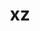 ---
title: "xz"
layout: cache
categories: [package, develop-2023-12-10]
meta: {"versions": ["5.4.1"], "compilers": ["apple-clang@=15.0.0", "cce@=15.0.1", "gcc@=10.3.0", "gcc@=11.1.0", "gcc@=11.3.0", "gcc@=11.4.0", "gcc@=12.3.0", "gcc@=7.3.1", "gcc@=7.5.0", "gcc@=9.4.0", "oneapi@=2023.2.0"], "oss": ["amzn2", "rhel8", "sle_hpc15", "ubuntu18.04", "ubuntu20.04", "ubuntu22.04", "ventura"], "platforms": ["darwin", "linux"], "targets": ["aarch64", "neoverse_n1", "neoverse_v1", "ppc64le", "x86_64_v3", "x86_64_v4", "zen4"], "stacks": ["aws-isc", "aws-isc-aarch64", "build_systems", "data-vis-sdk", "developer-tools", "e4s", "e4s-cray-rhel", "e4s-cray-sles", "e4s-neoverse_v1", "e4s-oneapi", "e4s-power", "e4s-rocm-external", "ml-darwin-aarch64-mps", "ml-linux-x86_64-cpu", "ml-linux-x86_64-cuda", "ml-linux-x86_64-rocm", "radiuss", "radiuss-aws", "radiuss-aws-aarch64", "root", "tutorial"], "num_specs": 18, "num_specs_by_stack": {"root": 18, "ml-darwin-aarch64-mps": 1, "radiuss-aws-aarch64": 2, "aws-isc-aarch64": 2, "aws-isc": 1, "radiuss-aws": 1, "radiuss": 1, "build_systems": 1, "developer-tools": 1, "e4s-cray-rhel": 1, "e4s-cray-sles": 1, "e4s-neoverse_v1": 1, "e4s-power": 1, "data-vis-sdk": 1, "e4s": 1, "e4s-rocm-external": 1, "e4s-oneapi": 1, "ml-linux-x86_64-rocm": 1, "ml-linux-x86_64-cpu": 1, "ml-linux-x86_64-cuda": 1, "tutorial": 2}}
spec_details: [{"hash": "rgise4fgicrxejsghk6jlnafdtcfcyks", "compiler": "apple-clang@=15.0.0", "versions": ["5.4.1"], "os": "ventura", "platform": "darwin", "target": "aarch64", "variants": ["build_system=autotools", "libs=shared,static", "~pic"], "stacks": ["root", "ml-darwin-aarch64-mps"], "size": "-", "tarball": "https://binaries.spack.io/releases/develop-2023-12-10/build_cache/darwin-ventura-aarch64/apple-clang-15.0.0/xz-5.4.1/darwin-ventura-aarch64-apple-clang-15.0.0-xz-5.4.1-rgise4fgicrxejsghk6jlnafdtcfcyks.spack"}, {"hash": "igxmtvolctliia76iic53zoaxr2hw4ao", "compiler": "gcc@=7.3.1", "versions": ["5.4.1"], "os": "amzn2", "platform": "linux", "target": "aarch64", "variants": ["build_system=autotools", "libs=shared,static", "~pic"], "stacks": ["root", "radiuss-aws-aarch64"], "size": "-", "tarball": "https://binaries.spack.io/releases/develop-2023-12-10/build_cache/linux-amzn2-aarch64/gcc-7.3.1/xz-5.4.1/linux-amzn2-aarch64-gcc-7.3.1-xz-5.4.1-igxmtvolctliia76iic53zoaxr2hw4ao.spack"}, {"hash": "nwvmpz6coyxhaafja64dascqu3x4fjbb", "compiler": "gcc@=7.3.1", "versions": ["5.4.1"], "os": "amzn2", "platform": "linux", "target": "aarch64", "variants": ["build_system=autotools", "libs=shared,static", "+pic"], "stacks": ["root", "aws-isc-aarch64"], "size": "-", "tarball": "https://binaries.spack.io/releases/develop-2023-12-10/build_cache/linux-amzn2-aarch64/gcc-7.3.1/xz-5.4.1/linux-amzn2-aarch64-gcc-7.3.1-xz-5.4.1-nwvmpz6coyxhaafja64dascqu3x4fjbb.spack"}, {"hash": "hlea64wwcga4iapowcvptwmctbm7o7kq", "compiler": "gcc@=7.3.1", "versions": ["5.4.1"], "os": "amzn2", "platform": "linux", "target": "neoverse_n1", "variants": ["build_system=autotools", "libs=shared,static", "+pic"], "stacks": ["root", "aws-isc-aarch64"], "size": "-", "tarball": "https://binaries.spack.io/releases/develop-2023-12-10/build_cache/linux-amzn2-neoverse_n1/gcc-7.3.1/xz-5.4.1/linux-amzn2-neoverse_n1-gcc-7.3.1-xz-5.4.1-hlea64wwcga4iapowcvptwmctbm7o7kq.spack"}, {"hash": "2rtyeskhghzjaa2jpjyk3hol27ejgepj", "compiler": "gcc@=7.3.1", "versions": ["5.4.1"], "os": "amzn2", "platform": "linux", "target": "neoverse_n1", "variants": ["build_system=autotools", "libs=shared,static", "~pic"], "stacks": ["root", "radiuss-aws-aarch64"], "size": "-", "tarball": "https://binaries.spack.io/releases/develop-2023-12-10/build_cache/linux-amzn2-neoverse_n1/gcc-7.3.1/xz-5.4.1/linux-amzn2-neoverse_n1-gcc-7.3.1-xz-5.4.1-2rtyeskhghzjaa2jpjyk3hol27ejgepj.spack"}, {"hash": "qjyahgvzeg25vqwxwmimqhmx5xwspm6z", "compiler": "gcc@=7.3.1", "versions": ["5.4.1"], "os": "amzn2", "platform": "linux", "target": "x86_64_v3", "variants": ["build_system=autotools", "libs=shared,static", "+pic"], "stacks": ["aws-isc", "root"], "size": "-", "tarball": "https://binaries.spack.io/releases/develop-2023-12-10/build_cache/linux-amzn2-x86_64_v3/gcc-7.3.1/xz-5.4.1/linux-amzn2-x86_64_v3-gcc-7.3.1-xz-5.4.1-qjyahgvzeg25vqwxwmimqhmx5xwspm6z.spack"}, {"hash": "7qjbvd3euywlxabkzswmabu7cnpkj6hb", "compiler": "gcc@=7.3.1", "versions": ["5.4.1"], "os": "amzn2", "platform": "linux", "target": "x86_64_v3", "variants": ["build_system=autotools", "libs=shared,static", "~pic"], "stacks": ["root", "radiuss-aws"], "size": "-", "tarball": "https://binaries.spack.io/releases/develop-2023-12-10/build_cache/linux-amzn2-x86_64_v3/gcc-7.3.1/xz-5.4.1/linux-amzn2-x86_64_v3-gcc-7.3.1-xz-5.4.1-7qjbvd3euywlxabkzswmabu7cnpkj6hb.spack"}, {"hash": "l2kjbvxquwhcgmx4ulzfttr4jscgubcy", "compiler": "gcc@=7.5.0", "versions": ["5.4.1"], "os": "ubuntu18.04", "platform": "linux", "target": "x86_64_v3", "variants": ["build_system=autotools", "libs=shared,static", "~pic"], "stacks": ["radiuss", "root", "build_systems", "developer-tools"], "size": "-", "tarball": "https://binaries.spack.io/releases/develop-2023-12-10/build_cache/linux-ubuntu18.04-x86_64_v3/gcc-7.5.0/xz-5.4.1/linux-ubuntu18.04-x86_64_v3-gcc-7.5.0-xz-5.4.1-l2kjbvxquwhcgmx4ulzfttr4jscgubcy.spack"}, {"hash": "g6pmawp4fm6c33oyxvuvicr3qbxno7rg", "compiler": "cce@=15.0.1", "versions": ["5.4.1"], "os": "rhel8", "platform": "linux", "target": "zen4", "variants": ["build_system=autotools", "libs=shared,static", "+pic"], "stacks": ["e4s-cray-rhel", "root"], "size": "-", "tarball": "https://binaries.spack.io/releases/develop-2023-12-10/build_cache/linux-rhel8-zen4/cce-15.0.1/xz-5.4.1/linux-rhel8-zen4-cce-15.0.1-xz-5.4.1-g6pmawp4fm6c33oyxvuvicr3qbxno7rg.spack"}, {"hash": "mdi3csd5y5ju6jgv7a7qk66krk6i6zi5", "compiler": "gcc@=10.3.0", "versions": ["5.4.1"], "os": "sle_hpc15", "platform": "linux", "target": "x86_64_v4", "variants": ["build_system=autotools", "libs=shared,static", "+pic"], "stacks": ["root", "e4s-cray-sles"], "size": "-", "tarball": "https://binaries.spack.io/releases/develop-2023-12-10/build_cache/linux-sle_hpc15-x86_64_v4/gcc-10.3.0/xz-5.4.1/linux-sle_hpc15-x86_64_v4-gcc-10.3.0-xz-5.4.1-mdi3csd5y5ju6jgv7a7qk66krk6i6zi5.spack"}, {"hash": "2mmwxrln63ze6gep27u5ydckikibl6yw", "compiler": "gcc@=11.4.0", "versions": ["5.4.1"], "os": "ubuntu20.04", "platform": "linux", "target": "neoverse_v1", "variants": ["build_system=autotools", "libs=shared,static", "+pic"], "stacks": ["root", "e4s-neoverse_v1"], "size": "-", "tarball": "https://binaries.spack.io/releases/develop-2023-12-10/build_cache/linux-ubuntu20.04-neoverse_v1/gcc-11.4.0/xz-5.4.1/linux-ubuntu20.04-neoverse_v1-gcc-11.4.0-xz-5.4.1-2mmwxrln63ze6gep27u5ydckikibl6yw.spack"}, {"hash": "qbdpxxn7zzah4uz6d75vigosv64zg7dh", "compiler": "gcc@=9.4.0", "versions": ["5.4.1"], "os": "ubuntu20.04", "platform": "linux", "target": "ppc64le", "variants": ["build_system=autotools", "libs=shared,static", "+pic"], "stacks": ["root", "e4s-power"], "size": "-", "tarball": "https://binaries.spack.io/releases/develop-2023-12-10/build_cache/linux-ubuntu20.04-ppc64le/gcc-9.4.0/xz-5.4.1/linux-ubuntu20.04-ppc64le-gcc-9.4.0-xz-5.4.1-qbdpxxn7zzah4uz6d75vigosv64zg7dh.spack"}, {"hash": "fooube5yuexr4pizdwf3qxnlfhxmd3nn", "compiler": "gcc@=11.1.0", "versions": ["5.4.1"], "os": "ubuntu20.04", "platform": "linux", "target": "x86_64_v3", "variants": ["build_system=autotools", "libs=shared,static", "~pic"], "stacks": ["data-vis-sdk", "root"], "size": "-", "tarball": "https://binaries.spack.io/releases/develop-2023-12-10/build_cache/linux-ubuntu20.04-x86_64_v3/gcc-11.1.0/xz-5.4.1/linux-ubuntu20.04-x86_64_v3-gcc-11.1.0-xz-5.4.1-fooube5yuexr4pizdwf3qxnlfhxmd3nn.spack"}, {"hash": "r6o4pruvkzl6eienj5q5cfmfc6bzu7vt", "compiler": "gcc@=11.4.0", "versions": ["5.4.1"], "os": "ubuntu20.04", "platform": "linux", "target": "x86_64_v3", "variants": ["build_system=autotools", "libs=shared,static", "+pic"], "stacks": ["e4s", "root", "e4s-rocm-external"], "size": "-", "tarball": "https://binaries.spack.io/releases/develop-2023-12-10/build_cache/linux-ubuntu20.04-x86_64_v3/gcc-11.4.0/xz-5.4.1/linux-ubuntu20.04-x86_64_v3-gcc-11.4.0-xz-5.4.1-r6o4pruvkzl6eienj5q5cfmfc6bzu7vt.spack"}, {"hash": "krchs4g6fmzzyvn4isfc5rsbngszafqe", "compiler": "oneapi@=2023.2.0", "versions": ["5.4.1"], "os": "ubuntu20.04", "platform": "linux", "target": "x86_64_v3", "variants": ["build_system=autotools", "libs=shared,static", "+pic"], "stacks": ["e4s-oneapi", "root"], "size": "-", "tarball": "https://binaries.spack.io/releases/develop-2023-12-10/build_cache/linux-ubuntu20.04-x86_64_v3/oneapi-2023.2.0/xz-5.4.1/linux-ubuntu20.04-x86_64_v3-oneapi-2023.2.0-xz-5.4.1-krchs4g6fmzzyvn4isfc5rsbngszafqe.spack"}, {"hash": "hnbwgqyr2n5a327vb3a63mkx3xkyap2x", "compiler": "gcc@=11.3.0", "versions": ["5.4.1"], "os": "ubuntu22.04", "platform": "linux", "target": "x86_64_v3", "variants": ["build_system=autotools", "libs=shared,static", "~pic"], "stacks": ["ml-linux-x86_64-rocm", "ml-linux-x86_64-cpu", "root", "ml-linux-x86_64-cuda"], "size": "-", "tarball": "https://binaries.spack.io/releases/develop-2023-12-10/build_cache/linux-ubuntu22.04-x86_64_v3/gcc-11.3.0/xz-5.4.1/linux-ubuntu22.04-x86_64_v3-gcc-11.3.0-xz-5.4.1-hnbwgqyr2n5a327vb3a63mkx3xkyap2x.spack"}, {"hash": "ubcqxu5i44k6cv5qaec2h52nlllcusdq", "compiler": "gcc@=11.4.0", "versions": ["5.4.1"], "os": "ubuntu22.04", "platform": "linux", "target": "x86_64_v3", "variants": ["build_system=autotools", "libs=shared,static", "~pic"], "stacks": ["root", "tutorial"], "size": "-", "tarball": "https://binaries.spack.io/releases/develop-2023-12-10/build_cache/linux-ubuntu22.04-x86_64_v3/gcc-11.4.0/xz-5.4.1/linux-ubuntu22.04-x86_64_v3-gcc-11.4.0-xz-5.4.1-ubcqxu5i44k6cv5qaec2h52nlllcusdq.spack"}, {"hash": "tuxmvnpqv5c4mdukiwafokmo6ifcc767", "compiler": "gcc@=12.3.0", "versions": ["5.4.1"], "os": "ubuntu22.04", "platform": "linux", "target": "x86_64_v3", "variants": ["build_system=autotools", "libs=shared,static", "~pic"], "stacks": ["root", "tutorial"], "size": "-", "tarball": "https://binaries.spack.io/releases/develop-2023-12-10/build_cache/linux-ubuntu22.04-x86_64_v3/gcc-12.3.0/xz-5.4.1/linux-ubuntu22.04-x86_64_v3-gcc-12.3.0-xz-5.4.1-tuxmvnpqv5c4mdukiwafokmo6ifcc767.spack"}]
---